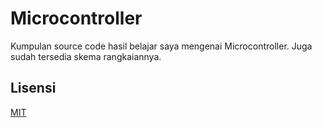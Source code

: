 # Microcontroller

Kumpulan source code hasil belajar saya mengenai Microcontroller. Juga sudah tersedia skema rangkaiannya.

## Lisensi
[MIT](LICENSE)